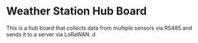 # Weather Station Hub Board

This is a hub board that collects data from multiple sensors via RS485 and sends it to a server via LoRaWAN.
d
